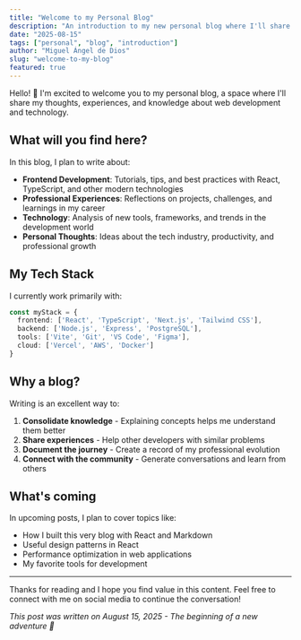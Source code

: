 ```yaml
---
title: "Welcome to my Personal Blog"
description: "An introduction to my new personal blog where I'll share thoughts about web development, technology, and more."
date: "2025-08-15"
tags: ["personal", "blog", "introduction"]
author: "Miguel Ángel de Dios"
slug: "welcome-to-my-blog"
featured: true
---
```


Hello! 👋 I'm excited to welcome you to my personal blog, a space where I'll share my thoughts, experiences, and knowledge about web development and technology.

## What will you find here?

In this blog, I plan to write about:

- **Frontend Development**: Tutorials, tips, and best practices with React, TypeScript, and other modern technologies
- **Professional Experiences**: Reflections on projects, challenges, and learnings in my career
- **Technology**: Analysis of new tools, frameworks, and trends in the development world
- **Personal Thoughts**: Ideas about the tech industry, productivity, and professional growth

## My Tech Stack

I currently work primarily with:

```typescript
const myStack = {
  frontend: ['React', 'TypeScript', 'Next.js', 'Tailwind CSS'],
  backend: ['Node.js', 'Express', 'PostgreSQL'],
  tools: ['Vite', 'Git', 'VS Code', 'Figma'],
  cloud: ['Vercel', 'AWS', 'Docker']
}
```

## Why a blog?

Writing is an excellent way to:

1. **Consolidate knowledge** - Explaining concepts helps me understand them better
2. **Share experiences** - Help other developers with similar problems
3. **Document the journey** - Create a record of my professional evolution
4. **Connect with the community** - Generate conversations and learn from others

## What's coming

In upcoming posts, I plan to cover topics like:

- How I built this very blog with React and Markdown
- Useful design patterns in React
- Performance optimization in web applications
- My favorite tools for development

---

Thanks for reading and I hope you find value in this content. Feel free to connect with me on social media to continue the conversation!

*This post was written on August 15, 2025 - The beginning of a new adventure 🚀*
